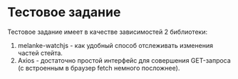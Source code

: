# Тестовое задание

Тестовое задание имеет в качестве зависимостей 2 библиотеки:
1) melanke-watchjs - как удобный способ отслеживать изменения частей стейта.
2) Axios - достаточно простой интерфейс для совершения GET-запроса (с встроенным в браузер fetch немного посложнее).
